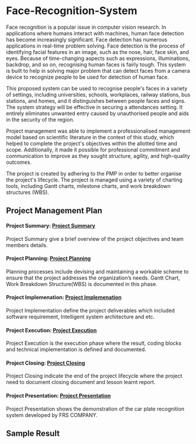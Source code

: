 # Face-Recognition-System

Face recognition is a popular issue in computer vision research. In applications 
where humans interact with machines, human face detection has become increasingly 
significant. Face detection has numerous applications in real-time problem solving. 
Face detection is the process of identifying facial features in an image, such as the 
nose, hair, face skin, and eyes. Because of time-changing aspects such as expressions, 
illuminations, backdrop, and so on, recognising human faces is fairly tough. This 
system is built to help in solving major problem that can detect faces from a camera 
device to recognize people to be used for detection of human face.

This proposed system can be used to recognise people's faces in a variety of 
settings, including universities, schools, workplaces, railway stations, bus stations, and 
homes, and it distinguishes between people faces and signs. The system strategy will 
be effective in securing a attendances setting. It entirely eliminates unwanted entry caused 
by unauthorised people and aids in the security of the region.

Project management was able to implement a professionalised management model based on scientific literature in the context of this study, which helped to complete the project's objectives within the allotted time and scope. Additionally, it made it possible for professional commitment and communication to improve as they sought structure, agility, and high-quality outcomes.

The project is created by adhering to the PMP in order to better organise the project's lifecycle. The project is managed using a variety of charting tools, including Gantt charts, milestone charts, and work breakdown structures (WBS).

## Project Management Plan

#### Project Summary: [Project Summary](https://github.com/ainfatihahh/Face-Recognition-System/blob/main/Project-Management-Plan/B.%20PROJECT_PLANNING.md)

Project Summary give a brief overview of the project objectives and team members details.

#### Project Planning: [Project Planning](https://github.com/ainfatihahh/Face-Recognition-System/blob/main/Project-Management-Plan/B.%20PROJECT_PLANNING.md)

Planning processes include devising and maintaining a workable scheme to ensure that the project addresses the organization’s needs. Gantt Chart, Work Breakdown Structure(WBS) is documented in this phase.

#### Project Implemenation: [Project Implemenation](https://github.com/ainfatihahh/Face-Recognition-System/blob/main/Project-Management-Plan/C.%20PROJECT_IMPLEMENTATION.md)

Project Implementation define the project deliverables which included software requirement, Intelligent system architecture and etc.

#### Project Execution: [Project Execution](https://github.com/ainfatihahh/Face-Recognition-System/blob/main/Project-Management-Plan/D.%20PROJECT_EXECUTION.md)

Project Execution is the execution phase where the result, coding blocks and technical implementation is defined and documented.

#### Project Closing: [Project Closing](https://github.com/ainfatihahh/Face-Recognition-System/blob/main/Project-Management-Plan/E.%20PROJECT_CLOSING.md)

Project Closing indicate the end of the project lifecycle where the project need to document closing document and lesson learnt report.

#### Project Presentation: [Project Presentation](https://github.com/ainfatihahh/Face-Recognition-System/blob/main/Project-Management-Plan/F.%20PROJECT_PRESENTATION.md)

Project Presentation shows the demonstration of the car plate recognition system developed by FRS COMPANY.

## Sample Result


